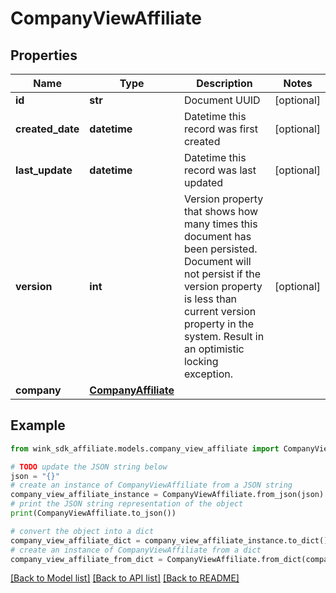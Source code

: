 # CompanyViewAffiliate


## Properties

Name | Type | Description | Notes
------------ | ------------- | ------------- | -------------
**id** | **str** | Document UUID | [optional] 
**created_date** | **datetime** | Datetime this record was first created | [optional] 
**last_update** | **datetime** | Datetime this record was last updated | [optional] 
**version** | **int** | Version property that shows how many times this document has been persisted. Document will not persist if the version property is less than current version property in the system. Result in an optimistic locking exception. | [optional] 
**company** | [**CompanyAffiliate**](CompanyAffiliate.md) |  | 

## Example

```python
from wink_sdk_affiliate.models.company_view_affiliate import CompanyViewAffiliate

# TODO update the JSON string below
json = "{}"
# create an instance of CompanyViewAffiliate from a JSON string
company_view_affiliate_instance = CompanyViewAffiliate.from_json(json)
# print the JSON string representation of the object
print(CompanyViewAffiliate.to_json())

# convert the object into a dict
company_view_affiliate_dict = company_view_affiliate_instance.to_dict()
# create an instance of CompanyViewAffiliate from a dict
company_view_affiliate_from_dict = CompanyViewAffiliate.from_dict(company_view_affiliate_dict)
```
[[Back to Model list]](../README.md#documentation-for-models) [[Back to API list]](../README.md#documentation-for-api-endpoints) [[Back to README]](../README.md)


